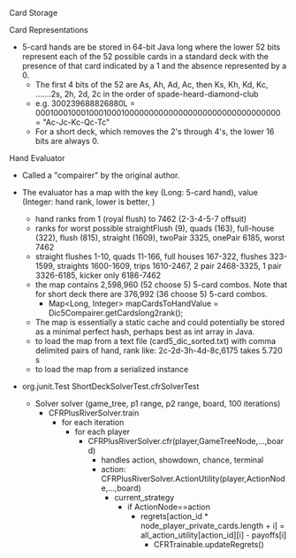 
Card Storage

Card Representations
* 5-card hands are be stored in 64-bit Java long where the lower 52 bits represent each of the 52 possible cards in a standard deck with the presence of that card indicated by a 1 and the absence represented by a 0. 
  * The first 4 bits of the 52 are As, Ah, Ad, Ac, then Ks, Kh, Kd, Kc, .......2s, 2h, 2d, 2c in the order of spade-heard-diamond-club
  * e.g. 300239688826880L = 0001000100010001000100000000000000000000000000000000 = "Ac-Jc-Kc-Qc-Tc"
  * For a short deck, which removes the 2's through 4's, the lower 16 bits are always 0.

Hand Evaluator
* Called a "compairer" by the original author.
* The evaluator has a map with the key (Long: 5-card hand), value (Integer: hand rank, lower is better, ) 
  * hand ranks from 1 (royal flush) to 7462 (2-3-4-5-7 offsuit) 
  * ranks for worst possible straightFlush (9), quads (163), full-house (322), flush (815), straight (1609), twoPair 3325, onePair 6185, worst 7462
  * straight flushes 1-10, quads 11-166, full houses 167-322, flushes 323-1599, straights 1600-1609, trips 1610-2467, 2 pair 2468-3325, 1 pair 3326-6185, kicker only 6186-7462
  * the map contains 2,598,960 (52 choose 5) 5-card combos. Note that for short deck there are 376,992 (36 choose 5) 5-card combos.
    * Map<Long, Integer> mapCardsToHandValue = Dic5Compairer.getCardslong2rank();
  * The map is essentially a static cache and could potentially be stored as a minimal perfect hash, perhaps best as int array in Java.
  * to load the map from a text file (card5_dic_sorted.txt) with comma delimited pairs of hand, rank like: 2c-2d-3h-4d-8c,6175 takes 5.720 s
  * to load the map from a serialized instance


* org.junit.Test ShortDeckSolverTest.cfrSolverTest
  * Solver solver (game_tree, p1 range, p2 range, board, 100 iterations)
    * CFRPlusRiverSolver.train
      * for each iteration
        * for each player
          * CFRPlusRiverSolver.cfr(player,GameTreeNode,...,board)
            * handles action, showdown, chance, terminal
            * action: CFRPlusRiverSolver.ActionUtility(player,ActionNode,...,board)
              * current_strategy
                * if ActionNode==action
                  * regrets[action_id * node_player_private_cards.length + i] = all_action_utility[action_id][i] - payoffs[i]
                    * CFRTrainable.updateRegrets()